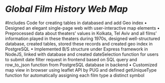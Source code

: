 *Global Film History Web Map*
===================================
#Includes Code for creating tables in databased and add Geo index
    • Designed an elegant single-page web with user-interactive map elements
    • Preprocessed data about theaters’ values in Kolkata, Tel Aviv and all films’ information played in these theaters during 1970s, designed well-structured database, created tables, stored these records and created geo index in PostgreSQL 
    • Implemented B/S structure under Express framework in NodeJS, linked with database and created dateSelection function for users to submit date filter request in frontend based on SQL query and row_to_json function from PostgreSQL database in backend
    • Customized map view in browser using leaflet API by PUG and defined getUniqueType function for automatically assigning each film type a distinct symbol
